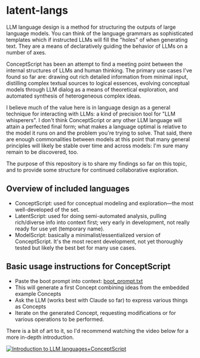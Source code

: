 # latent-langs

LLM language design is a method for structuring the outputs of large language models. You can think of the language grammars as sophisticated templates which if instructed LLMs will fill the "holes" of when generating text. They are a means of declaratively guiding the behavior of LLMs on a number of axes.

ConceptScript has been an attempt to find a meeting point between the internal structures of LLMs and human thinking. The primary use cases I've found so far are: drawing out rich detailed information from minimal input, distilling complex textual sources to logical essences, evolving conceptual models through LLM dialog as a means of theoretical exploration, and automated synthesis of heterogeneous complex ideas.

I believe much of the value here is in language design as a general technique for interacting with LLMs: a kind of precision tool for "LLM whisperers". I don't think ConceptScript or any other LLM language will attain a perfected final form; what makes a language optimal is relative to the model it runs on and the problem you're trying to solve. That said, there are enough commonalities between models at this point that many general principles will likely be stable over time and across models: I'm sure many remain to be discovered, too.

The purpose of this repository is to share my findings so far on this topic, and to provide some structure for continued collaborative exploration.

## Overview of included languages
- ConceptScript: used for conceptual modeling and exploration—the most well-developed of the set.
- LatentScript: used for doing semi-automated analysis, pulling rich/diverse info into context first; very early in development, not really ready for use yet (temporary name).
- ModelScript: basically a minimalist/essentialized version of ConceptScript. It's the most recent development, not yet thoroughly tested but likely the best bet for many use cases.

## Basic usage instructions for ConceptScript
- Paste the boot prompt into context: [boot_prompt.txt](ConceptScript/boot_prompt.txt)
- This will generate a first Concept combining ideas from the embedded example Concepts
- Ask the LLM (works best with Claude so far) to express various things as Concepts
- Iterate on the generated Concept, requesting modifications or for various operations to be performed.

There is a bit of art to it, so I'd recommend watching the video below for a more in-depth introduction.

[![Introduction to LLM languages+ConceptScript](https://i9.ytimg.com/vi/lmhvevCL7RU/maxresdefault.jpg?v=66736912&sqp=CMic7bMG&rs=AOn4CLDGuWTzrtlW3jv2dJOtqP5ffKyPnQ)](https://youtu.be/lmhvevCL7RU)
 
